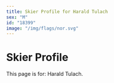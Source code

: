 ```yaml
---
title: Skier Profile for Harald Tulach
sex: "M"
id: "18399"
image: "/img/flags/nor.svg" 
---
```


# Skier Profile

This page is for: Harald Tulach.
    